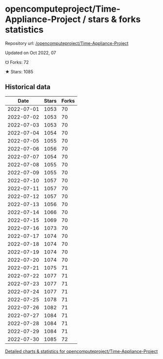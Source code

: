 # opencomputeproject/Time-Appliance-Project / stars & forks statistics

Repository url: [/opencomputeproject/Time-Appliance-Project](https://github.com/opencomputeproject/Time-Appliance-Project)

Updated on Oct 2022, 07

☋ Forks: 72

★ Stars: 1085

## Historical data
| Date | Stars | Forks |
|------|-------|-------|
| 2022-07-01 | 1053 | 70 | 
| 2022-07-02 | 1053 | 70 | 
| 2022-07-03 | 1053 | 70 | 
| 2022-07-04 | 1054 | 70 | 
| 2022-07-05 | 1055 | 70 | 
| 2022-07-06 | 1056 | 70 | 
| 2022-07-07 | 1054 | 70 | 
| 2022-07-08 | 1055 | 70 | 
| 2022-07-09 | 1055 | 70 | 
| 2022-07-10 | 1057 | 70 | 
| 2022-07-11 | 1057 | 70 | 
| 2022-07-12 | 1057 | 70 | 
| 2022-07-13 | 1056 | 70 | 
| 2022-07-14 | 1066 | 70 | 
| 2022-07-15 | 1069 | 70 | 
| 2022-07-16 | 1073 | 70 | 
| 2022-07-17 | 1074 | 70 | 
| 2022-07-18 | 1074 | 70 | 
| 2022-07-19 | 1074 | 70 | 
| 2022-07-20 | 1074 | 70 | 
| 2022-07-21 | 1075 | 71 | 
| 2022-07-22 | 1077 | 71 | 
| 2022-07-23 | 1077 | 71 | 
| 2022-07-24 | 1077 | 71 | 
| 2022-07-25 | 1078 | 71 | 
| 2022-07-26 | 1082 | 71 | 
| 2022-07-27 | 1084 | 71 | 
| 2022-07-28 | 1084 | 71 | 
| 2022-07-29 | 1084 | 71 | 
| 2022-07-30 | 1085 | 72 | 


[Detailed charts & statistics for opencomputeproject/Time-Appliance-Project](https://reviewgithub.com/rep/opencomputeproject/Time-Appliance-Project)
